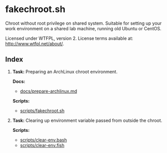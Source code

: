# fakechroot.sh

Chroot without root privilege on shared system.
Suitable for setting up your work environment on a shared lab machine, running old Ubuntu or CentOS.

Licensed under WTFPL, version 2.
License terms available at: <http://www.wtfpl.net/about/>.

## Index

1. **Task:** Preparing an ArchLinux chroot environment.

   **Docs:**
   * [docs/prepare-archlinux.md](docs/prepare-archlinux.md)

   **Scripts:**
   * [scripts/fakechroot.sh](scripts/fakechroot.sh)

2. **Task:** Clearing up environment variable passed from outside the chroot.

   **Scripts:**
   * [scripts/clear-env.bash](scripts/clear-env.bash)
   * [scripts/clear-env.fish](scripts/clear-env.fish)

